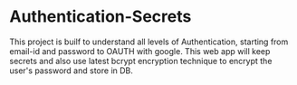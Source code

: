 # Authentication-Secrets

This project is builf to understand all levels of Authentication, starting from email-id and password to OAUTH with google.
This web app will keep secrets and also use latest bcrypt encryption technique to encrypt the user's password and store in DB.
